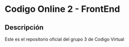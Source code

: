 # Codigo Online 2 - FrontEnd
## Descripción
Este es el repositorio oficial del grupo 3 de Codigo Virtual